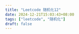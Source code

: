 ```yaml
---
title: "Leetcode 随机化12"
date: 2024-12-21T15:03:43+08:00
tags: ["leetcode", "随机化"]
draft: false
---
```

